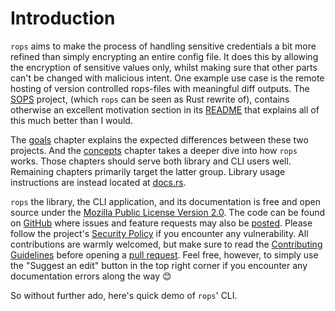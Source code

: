 # Introduction

`rops` aims to make the process of handling sensitive credentials a bit more refined than simply encrypting an entire config file. It does this by allowing the encryption of sensitive values only, whilst making sure that other parts can't be changed with malicious intent. One example use case is the remote hosting of version controlled rops-files with meaningful diff outputs. The [SOPS](https://github.com/getsops/sops) project, (which `rops` can be seen as Rust rewrite of), contains otherwise an excellent motivation section in its [README](https://github.com/getsops/sops/blob/main/README.rst) that explains all of this much better than I would.

The [goals](goals.md) chapter explains the expected differences between these two projects. And the [concepts](concepts.md) chapter takes a deeper dive into how `rops` works. Those chapters should serve both library and CLI users well. Remaining chapters primarily target the latter group. Library usage instructions are instead located at [docs.rs](https://docs.rs/rops).

`rops` the library, the CLI application, and its documentation is free and open source under the [Mozilla Public License
Version 2.0](https://www.mozilla.org/en-US/MPL/2.0/). The code can be found on [GitHub](https://github.com/gibbz00/rops) where issues and feature requests may also be [posted](https://github.com/gibbz00/rops/issues). Please follow the project's [Security Policy](https://github.com/gibbz00/rops/blob/main/SECURITY.md) if you encounter any vulnerability. All contributions are warmly welcomed, but make sure to read the [Contributing Guidelines](https://github.com/gibbz00/rops/blob/main/CONTRIBUTING.md) before opening a [pull request](https://github.com/gibbz00/rops/pulls). Feel free, however, to simply use the "Suggest an edit" button in the top right corner if you encounter any documentation errors along the way 😊

So without further ado, here's quick demo of `rops`' CLI.

<!-- TODO -->

